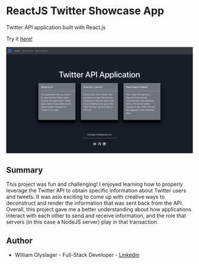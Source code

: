 # ReactJS Twitter Showcase App

Twitter API application built with React.js

Try it [here!](https://infinite-shore-03171.herokuapp.com/)

![alt text](screenshot.png?raw=true)

## Summary
This project was fun and challenging! I enjoyed learning how to properly leverage the Twitter API to obtain specific information about Twitter users and tweets. It was aslo exciting to come up with creative ways to deconstruct and render the information that was sent back from the API. Overall, this project gave me a better understanding about how applications interact with each other to send and receive information, and the role that servers (in this case a NodeJS server) play in that transaction. 

## Author 
* William Olyslager - Full-Stack Developer - [Linkedin](https://www.linkedin.com/in/william-olyslager-082151138/)
